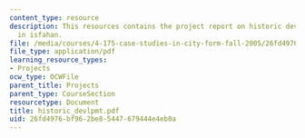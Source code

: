 ```yaml
---
content_type: resource
description: This resources contains the project report on historic development tyes
  in isfahan.
file: /media/courses/4-175-case-studies-in-city-form-fall-2005/26fd4976bf962be85447679444e4eb0a_historic_devlpmt.pdf
file_type: application/pdf
learning_resource_types:
- Projects
ocw_type: OCWFile
parent_title: Projects
parent_type: CourseSection
resourcetype: Document
title: historic_devlpmt.pdf
uid: 26fd4976-bf96-2be8-5447-679444e4eb0a
---
```

